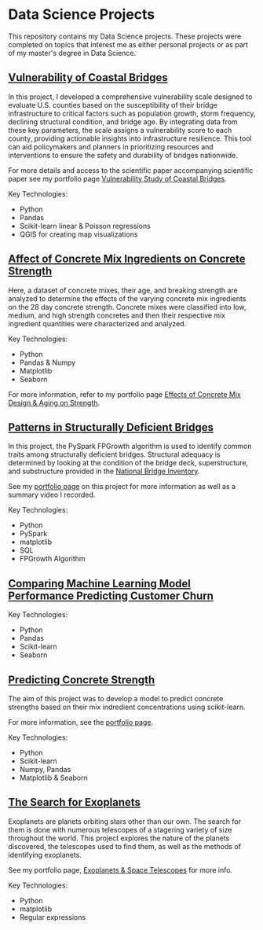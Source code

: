 # Data Science Projects

This repository contains my Data Science projects. These projects were completed on topics that interest me as either personal projects or as part of my master's degree in Data Science.

## [Vulnerability of Coastal Bridges](https://github.com/mattwilliams-ds/Data_Science_Projects/tree/main/bridge_vulnerability)

In this project, I developed a comprehensive vulnerability scale designed to evaluate U.S. counties based on the susceptibility of their bridge infrastructure to critical factors such as population growth, storm frequency, declining structural condition, and bridge age. By integrating data from these key parameters, the scale assigns a vulnerability score to each county, providing actionable insights into infrastructure resilience. This tool can aid policymakers and planners in prioritizing resources and interventions to ensure the safety and durability of bridges nationwide.

For more details and access to the scientific paper accompanying scientific paper see my portfolio page [Vulnerability Study of Coastal Bridges](https://mattwilliams-ds.github.io/gh-page/vulnerability-study-of-coastal-bridges/).

Key Technologies:
* Python
* Pandas
* Scikit-learn linear & Poisson regressions
* QGIS for creating map visualizations

## [Affect of Concrete Mix Ingredients on Concrete Strength](https://github.com/mattwilliams-ds/Data_Science_Projects/tree/main/concrete_mix_aging)

Here, a dataset of concrete mixes, their age, and breaking strength are analyzed to determine the effects of the varying concrete mix ingredients on the 28 day concrete strength. Concrete mixes were classified into low, medium, and high strength concretes and then their respective mix ingredient quantities were characterized and analyzed.

Key Technologies:
* Python
* Pandas & Numpy
* Matplotlib
* Seaborn

For more information, refer to my portfolio page [Effects of Concrete Mix Design & Aging on Strength](https://mattwilliams-ds.github.io/gh-page/effects-of-concrete-mix-design-and-aging-on-strength/).

## [Patterns in Structurally Deficient Bridges](https://github.com/mattwilliams-ds/Data_Science_Projects/tree/main/structurally_deficient_bridges)

In this project, the PySpark FPGrowth algorithm is used to identify common traits among structurally deficient bridges. Structural adequacy is determined by looking at the condition of the bridge deck, superstructure, and substructure provided in the [National Bridge Inventory](https://www.fhwa.dot.gov/bridge/nbi.cfm).

See my [portfolio page](https://mattwilliams-ds.github.io/gh-page/patterns-in-structurally-deficient-bridges/) on this project for more information as well as a summary video I recorded.

Key Technologies:
* Python
* PySpark
* matplotlib
* SQL
* FPGrowth Algorithm

## [Comparing Machine Learning Model Performance Predicting Customer Churn](https://github.com/mattwilliams-ds/Data_Science_Projects/tree/main/customer_churn)

Key Technologies:
* Python
* Pandas
* Scikit-learn
* Seaborn

## [Predicting Concrete Strength](https://github.com/mattwilliams-ds/Data_Science_Projects/tree/main/predicting_concrete_strength)

The aim of this project was to develop a model to predict concrete strengths based on their mix indredient concentrations using scikit-learn.

For more information, see the [portfolio page](https://mattwilliams-ds.github.io/gh-page/predicting-concrete-strength/).

Key Technologies:
* Python
* Scikit-learn
* Numpy, Pandas
* Matplotlib & Seaborn

## [The Search for Exoplanets](https://github.com/mattwilliams-ds/Data_Science_Projects/tree/main/exoplanets)

Exoplanets are planets orbiting stars other than our own. The search for them is done with numerous telescopes of a stagering variety of size throughout the world. This project explores the nature of the planets discovered, the telescopes used to find them, as well as the methods of identifying exoplanets.

See my portfolio page, [Exoplanets & Space Telescopes](https://mattwilliams-ds.github.io/gh-page/exoplanets-and-space-telescopes/) for more info.

Key Technologies:
* Python
* matplotlib
* Regular expressions
